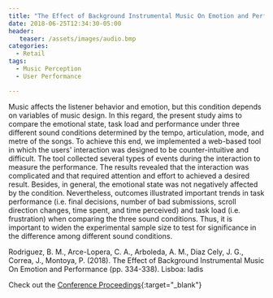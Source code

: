 ```yaml
---
title: "The Effect of Background Instrumental Music On Emotion and Performance"
date: 2018-06-25T12:34:30-05:00
header:
   teaser: /assets/images/audio.bmp
categories:
  - Retail
tags:
  - Music Perception
  - User Performance

---
```

Music affects the listener behavior and emotion, but this condition depends on variables of music design. 
In this regard, the present study aims to compare the emotional state, task load and performance under 
three different sound conditions determined by the tempo, articulation, mode, and metre of the songs. 
To achieve this end, we implemented a web-based tool in which the users' interaction was designed to be 
counter-intuitive and difficult. The tool collected several types of events during the interaction to 
measure the performance. The results revealed that the interaction was complicated and that required 
attention and effort to achieved a desired result. Besides, in general, the emotional state was not 
negatively affected by the condition. Nevertheless, outcomes illustrated important trends in task 
performance (i.e. final decisions, number of bad submissions, scroll direction changes, time spent, 
and time perceived) and task load (i.e. frustration) when comparing the three sound conditions. 
Thus, it is important to widen the experimental sample size to test for significance in the difference 
among different sound conditions.

Rodriguez, B. M., Arce-Lopera, C. A., Arboleda, A. M., Diaz Cely, J. G., Correa, J., Montoya, P. (2018). 
The Effect of Background Instrumental Music On Emotion and Performance (pp. 334-338). Lisboa: Iadis

Check out the [Conference Proceedings][URL]{:target="_blank"} 

[URL]:  http://www.iadisportal.org/digital-library/the-effect-of-background-instrumental-music-on-emotion-and-performance